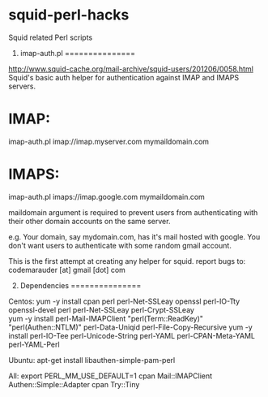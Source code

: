 squid-perl-hacks
================

Squid related Perl scripts

1. imap-auth.pl
===============

http://www.squid-cache.org/mail-archive/squid-users/201206/0058.html
Squid's basic auth helper for authentication against IMAP and IMAPS servers.

IMAP:
=====
imap-auth.pl imap://imap.myserver.com mymaildomain.com

IMAPS:
======
imap-auth.pl imaps://imap.google.com mymaildomain.com

maildomain argument is required to prevent users from authenticating with their other domain accounts
on the same server.

e.g.
Your domain, say mydomain.com, has it's mail hosted with google. You don't want users to authenticate
with some random gmail account.


This is the first attempt at creating any helper for squid.
report bugs to: codemarauder [at] gmail [dot] com

2. Dependencies
===============

Centos: 
 yum -y install cpan perl perl-Net-SSLeay openssl perl-IO-Tty openssl-devel perl perl-Net-SSLeay perl-Crypt-SSLeay  
 yum -y install perl-Mail-IMAPClient  "perl(Term::ReadKey)"  "perl(Authen::NTLM)"  perl-Data-Uniqid  perl-File-Copy-Recursive 
 yum -y install perl-IO-Tee perl-Unicode-String  perl-YAML perl-CPAN-Meta-YAML perl-YAML-Perl  

Ubuntu: 
apt-get install libauthen-simple-pam-perl 

All: 
 export PERL_MM_USE_DEFAULT=1
 cpan  Mail::IMAPClient  
 Authen::Simple::Adapter 
 cpan Try::Tiny 
